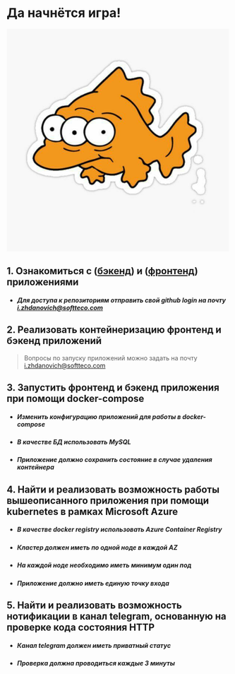 # Да начнётся игра!

![good_luck](image_3.jpg)

## 1. Ознакомиться с ([бэкенд](https://github.com/TimPervomayskiy/backend_jun_app)) и ([фронтенд](https://github.com/TimPervomayskiy/frontend_jun_app)) приложениями
- ##### Для доступа к репозиториям отправить свой github login на почту i.zhdanovich@softteco.com

## 2. Реализовать контейнеризацию фронтенд и бэкенд приложений
> Вопросы по запуску приложений можно задать на почту i.zhdanovich@softteco.com

## 3. Запустить фронтенд и бэкенд приложения при помощи docker-compose
- ##### Изменить конфигурацию приложений для работы в docker-compose
- ##### В качестве БД использовать MySQL
- ##### Приложение должно сохранить состояние в случае удаления контейнера

## 4. Найти и реализовать возможность работы вышеописанного приложения при помощи kubernetes в рамках Microsoft Azure

- ##### В качестве docker registry использовать Azure Container Registry
- ##### Кластер должен иметь по одной ноде в каждой AZ
- ##### На каждой ноде необходимо иметь минимум один под
- ##### Приложение должно иметь единую точку входа

## 5. Найти и реализовать возможность нотификации в канал telegram, основанную на проверке кода состояния HTTP

- ##### Канал telegram должен иметь приватный статус
- ##### Проверка должна проводиться каждые 3 минуты
